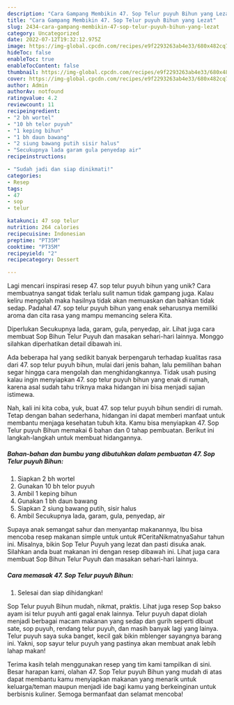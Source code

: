 ```yaml
---
description: "Cara Gampang Membikin 47. Sop Telur puyuh Bihun yang Lezat"
title: "Cara Gampang Membikin 47. Sop Telur puyuh Bihun yang Lezat"
slug: 2434-cara-gampang-membikin-47-sop-telur-puyuh-bihun-yang-lezat
category: Uncategorized
date: 2022-07-12T19:32:12.975Z
image: https://img-global.cpcdn.com/recipes/e9f2293263ab4e33/680x482cq70/47-sop-telur-puyuh-bihun-foto-resep-utama.jpg
hideToc: false
enableToc: true
enableTocContent: false
thumbnail: https://img-global.cpcdn.com/recipes/e9f2293263ab4e33/680x482cq70/47-sop-telur-puyuh-bihun-foto-resep-utama.jpg
cover: https://img-global.cpcdn.com/recipes/e9f2293263ab4e33/680x482cq70/47-sop-telur-puyuh-bihun-foto-resep-utama.jpg
author: Admin
authorAv: notfound
ratingvalue: 4.2
reviewcount: 11
recipeingredient:
- "2 bh wortel"
- "10 bh telor puyuh"
- "1 keping bihun"
- "1 bh daun bawang"
- "2 siung bawang putih sisir halus"
- "Secukupnya lada garam gula penyedap air"
recipeinstructions:

- "Sudah jadi dan siap dinikmati!"
categories:
- Resep
tags:
- 47
- sop
- telur

katakunci: 47 sop telur 
nutrition: 264 calories
recipecuisine: Indonesian
preptime: "PT35M"
cooktime: "PT35M"
recipeyield: "2"
recipecategory: Dessert

---
```





Lagi mencari inspirasi resep 47. sop telur puyuh bihun yang unik? Cara membuatnya sangat tidak terlalu sulit namun tidak gampang juga. Kalau keliru mengolah maka hasilnya tidak akan memuaskan dan bahkan tidak sedap. Padahal 47. sop telur puyuh bihun yang enak seharusnya memiliki aroma dan cita rasa yang mampu memancing selera Kita.





Diperlukan Secukupnya lada, garam, gula, penyedap, air. Lihat juga cara membuat Sop Bihun Telur Puyuh dan masakan sehari-hari lainnya. Monggo silahkan diperhatikan detail dibawah ini.

Ada beberapa hal yang sedikit banyak berpengaruh terhadap kualitas rasa dari 47. sop telur puyuh bihun, mulai dari jenis bahan, lalu pemilihan bahan segar hingga cara mengolah dan menghidangkannya. Tidak usah pusing kalau ingin menyiapkan 47. sop telur puyuh bihun yang enak di rumah, karena asal sudah tahu triknya maka hidangan ini bisa menjadi sajian istimewa.






Nah, kali ini kita coba, yuk, buat 47. sop telur puyuh bihun sendiri di rumah. Tetap dengan bahan sederhana, hidangan ini dapat memberi manfaat untuk membantu menjaga kesehatan tubuh kita. Kamu bisa menyiapkan 47. Sop Telur puyuh Bihun memakai 6 bahan dan 0 tahap pembuatan. Berikut ini langkah-langkah untuk membuat hidangannya.

<!--inarticleads1-->

##### Bahan-bahan dan bumbu yang dibutuhkan dalam pembuatan 47. Sop Telur puyuh Bihun:

1. Siapkan 2 bh wortel
1. Gunakan 10 bh telor puyuh
1. Ambil 1 keping bihun
1. Gunakan 1 bh daun bawang
1. Siapkan 2 siung bawang putih, sisir halus
1. Ambil Secukupnya lada, garam, gula, penyedap, air


Supaya anak semangat sahur dan menyantap makanannya, Ibu bisa mencoba resep makanan simple untuk untuk #CeritaNikmatnyaSahur tahun ini. Misalnya, bikin Sop Telur Puyuh yang lezat dan pasti disuka anak. Silahkan anda buat makanan ini dengan resep dibawah ini. Lihat juga cara membuat Sop Bihun Telur Puyuh dan masakan sehari-hari lainnya. 

<!--inarticleads2-->

##### Cara memasak 47. Sop Telur puyuh Bihun:


1. Selesai dan siap dihidangkan!

Sop Telur puyuh Bihun mudah, nikmat, praktis. Lihat juga resep Sop bakso ayam isi telur puyuh anti gagal enak lainnya. Telur puyuh dapat diolah menjadi berbagai macam makanan yang sedap dan gurih seperti dibuat sate, sop puyuh, rendang telur puyuh, dan masih banyak lagi yang lainya. Telur puyuh saya suka banget, kecil gak bikin mblenger sayangnya barang ini. Yakni, sop sayur telur puyuh yang pastinya akan membuat anak lebih lahap makan! 

Terima kasih telah menggunakan resep yang tim kami tampilkan di sini. Besar harapan kami, olahan 47. Sop Telur puyuh Bihun yang mudah di atas dapat membantu kamu menyiapkan makanan yang menarik untuk keluarga/teman maupun menjadi ide bagi kamu yang berkeinginan untuk berbisnis kuliner. Semoga bermanfaat dan selamat mencoba!
